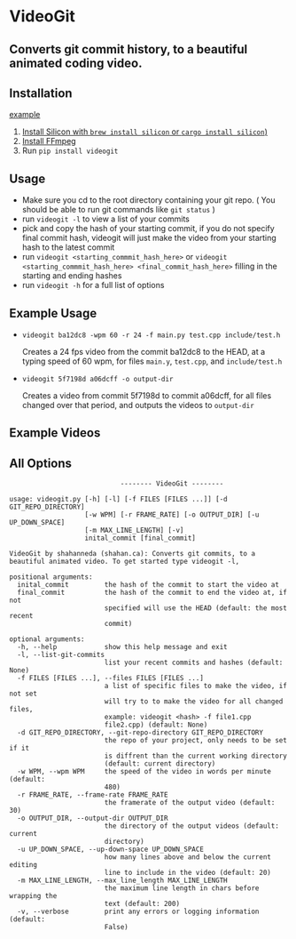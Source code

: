 # VideoGit
## Converts git commit history, to a beautiful animated coding video.
## Installation
<a href="http://example.com/" target="_blank">example</a>

1. [Install Silicon with `brew install silicon` or `cargo install silicon`)](https://github.com/Aloxaf/silicon)
2. [Install FFmpeg](https://ffmpeg.org/)
3. Run `pip install videogit`
## Usage
- Make sure you cd to the root directory containing your git repo. ( You should be able to run git commands like `git status` )
- run `videogit -l` to view a list of your commits
- pick and copy the hash of your starting commit, if you do not specify final commit hash, videogit will just make the video from your starting hash to the latest commit
- run `videogit <starting_commmit_hash_here>` or `videogit <starting_commmit_hash_here> <final_commit_hash_here>` filling in the starting and ending hashes
- run `videogit -h` for a full list of options

## Example Usage
- `videogit ba12dc8 -wpm 60 -r 24 -f main.py test.cpp include/test.h`
  
  Creates a 24 fps video from the commit ba12dc8 to the HEAD, at a typing speed of 60 wpm, for files `main.y`, `test.cpp`, and `include/test.h`
 
- `videogit 5f7198d a06dcff -o output-dir` 

  Creates a video from commit 5f7198d to commit a06dcff, for all files changed over that period, and outputs the videos to `output-dir`
## Example Videos

## All Options
```
                            -------- VideoGit --------                          

usage: videogit.py [-h] [-l] [-f FILES [FILES ...]] [-d GIT_REPO_DIRECTORY]
                   [-w WPM] [-r FRAME_RATE] [-o OUTPUT_DIR] [-u UP_DOWN_SPACE]
                   [-m MAX_LINE_LENGTH] [-v]
                   inital_commit [final_commit]

VideoGit by shahanneda (shahan.ca): Converts git commits, to a
beautiful animated video. To get started type videogit -l,

positional arguments:
  inital_commit         the hash of the commit to start the video at
  final_commit          the hash of the commit to end the video at, if not
                        specified will use the HEAD (default: the most recent
                        commit)

optional arguments:
  -h, --help            show this help message and exit
  -l, --list-git-commits
                        list your recent commits and hashes (default: None)
  -f FILES [FILES ...], --files FILES [FILES ...]
                        a list of specific files to make the video, if not set
                        will try to to make the video for all changed files,
                        example: videogit <hash> -f file1.cpp
                        file2.cpp) (default: None)
  -d GIT_REPO_DIRECTORY, --git-repo-directory GIT_REPO_DIRECTORY
                        the repo of your project, only needs to be set if it
                        is diffrent than the current working directory
                        (default: current directory)
  -w WPM, --wpm WPM     the speed of the video in words per minute (default:
                        480)
  -r FRAME_RATE, --frame-rate FRAME_RATE
                        the framerate of the output video (default: 30)
  -o OUTPUT_DIR, --output-dir OUTPUT_DIR
                        the directory of the output videos (default: current
                        directory)
  -u UP_DOWN_SPACE, --up-down-space UP_DOWN_SPACE
                        how many lines above and below the current editing
                        line to include in the video (default: 20)
  -m MAX_LINE_LENGTH, --max_line_length MAX_LINE_LENGTH
                        the maximum line length in chars before wrapping the
                        text (default: 200)
  -v, --verbose         print any errors or logging information (default:
                        False)
```
